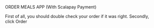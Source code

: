 ORDER MEALS APP (With Scalapay Payment)

First of all, you should double check your order if it was right.
Secondly, click Order 